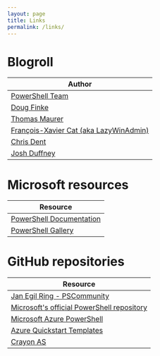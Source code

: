 ```yaml
---
layout: page
title: Links
permalink: /links/
---
```


# Blogroll

| Author  |
| ------------- |
| [PowerShell Team](https://blogs.msdn.microsoft.com/powershell/) |
| [Doug Finke](https://dfinke.github.io/) |
| [Thomas Maurer](https://www.thomasmaurer.ch) |
| [François-Xavier Cat (aka LazyWinAdmin)](https://lazywinadmin.github.io/) |
| [Chris Dent](https://www.indented.co.uk/) |
| [Josh Duffney](http://duffney.io/#blog) |

# Microsoft resources

| Resource  |
| ------------- |
| [PowerShell Documentation](https://docs.microsoft.com/en-us/powershell/) |
| [PowerShell Gallery](https://www.powershellgallery.com/) |

# GitHub repositories

| Resource  |
| ------------- |
| [Jan Egil Ring - PSCommunity](https://github.com/janegilring/PSCommunity) |
| [Microsoft's official PowerShell repository](https://github.com/PowerShell) |
| [Microsoft Azure PowerShell](https://github.com/Azure/azure-powershell) |
| [Azure Quickstart Templates](https://github.com/Azure/azure-quickstart-templates) |
| [Crayon AS](https://github.com/CrayonAS) |